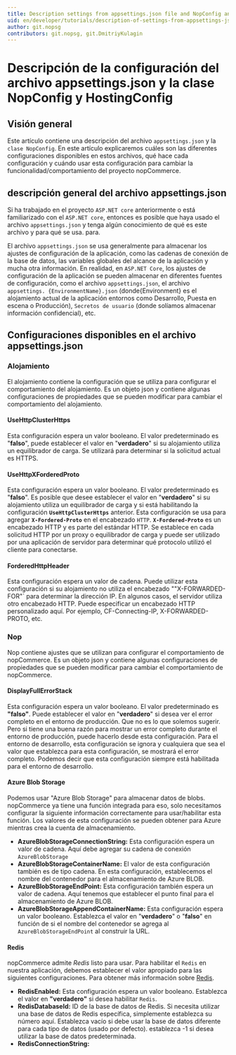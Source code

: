 ```yaml
---
title: Description settings from appsettings.json file and NopConfig and HostingConfig class
uid: en/developer/tutorials/description-of-settings-from-appsettings-json-file-and-NopConfig-class
author: git.nopsg
contributors: git.nopsg, git.DmitriyKulagin
---
```


# Descripción de la configuración del archivo appsettings.json y la clase NopConfig y HostingConfig

## Visión general

Este artículo contiene una descripción del archivo `appsettings.json` y la `clase NopConfig`. En este artículo explicaremos cuáles son las diferentes configuraciones disponibles en estos archivos, qué hace cada configuración y cuándo usar esta configuración para cambiar la funcionalidad/comportamiento del proyecto nopCommerce.

## descripción general del archivo appsettings.json

Si ha trabajado en el proyecto `ASP.NET core` anteriormente o está familiarizado con el `ASP.NET core`, entonces es posible que haya usado el archivo `appsettings.json` y tenga algún conocimiento de qué es este archivo y para qué se usa. para.

El archivo `appsettings.json` se usa generalmente para almacenar los ajustes de configuración de la aplicación, como las cadenas de conexión de la base de datos, las variables globales del alcance de la aplicación y mucha otra información. En realidad, en `ASP.NET Core`, los ajustes de configuración de la aplicación se pueden almacenar en diferentes fuentes de configuración, como el archivo `appsettings.json`, el archivo `appsettings. {EnvironmentName}.json` (donde{Environment} es el alojamiento actual de la aplicación entornos como Desarrollo, Puesta en escena o Producción), `Secretos de usuario` (donde solíamos almacenar información confidencial), etc.

## Configuraciones disponibles en el archivo appsettings.json

### Alojamiento

El alojamiento contiene la configuración que se utiliza para configurar el comportamiento del alojamiento. Es un objeto json y contiene algunas configuraciones de propiedades que se pueden modificar para cambiar el comportamiento del alojamiento.

#### UseHttpClusterHttps

Esta configuración espera un valor booleano. El valor predeterminado es "**falso**", puede establecer el valor en "**verdadero**" si su alojamiento utiliza un equilibrador de carga. Se utilizará para determinar si la solicitud actual es HTTPS.

#### UseHttpXForderedProto

Esta configuración espera un valor booleano. El valor predeterminado es "**falso**". Es posible que desee establecer el valor en "**verdadero**" si su alojamiento utiliza un equilibrador de carga y si está habilitando la configuración **`UseHttpClusterHttps`** anterior. Esta configuración se usa para agregar **`X-Fordered-Proto`** en el encabezado `HTTP`. **`X-Fordered-Proto`** es un encabezado HTTP y es parte del estándar HTTP. Se establece en cada solicitud HTTP por un proxy o equilibrador de carga y puede ser utilizado por una aplicación de servidor para determinar qué protocolo utilizó el cliente para conectarse.

#### ForderedHttpHeader

Esta configuración espera un valor de cadena. Puede utilizar esta configuración si su alojamiento no utiliza el encabezado 
""X-FORWARDED-FOR"` para determinar la dirección IP. En algunos casos, el servidor utiliza otro encabezado HTTP. Puede especificar un encabezado HTTP personalizado aquí. Por ejemplo, CF-Connecting-IP, X-FORWARDED-PROTO, etc.

### Nop

Nop contiene ajustes que se utilizan para configurar el comportamiento de nopCommerce. Es un objeto json y contiene algunas configuraciones de propiedades que se pueden modificar para cambiar el comportamiento de nopCommerce.

#### DisplayFullErrorStack

Esta configuración espera un valor booleano. El valor predeterminado es **"falso"**. Puede establecer el valor en "**verdadero**" si desea ver el error completo en el entorno de producción. Que no es lo que solemos sugerir. Pero si tiene una buena razón para mostrar un error completo durante el entorno de producción, puede hacerlo desde esta configuración. Para el entorno de desarrollo, esta configuración se ignora y cualquiera que sea el valor que establezca para esta configuración, se mostrará el error completo. Podemos decir que esta configuración siempre está habilitada para el entorno de desarrollo.

#### Azure Blob Storage

Podemos usar "Azure Blob Storage" para almacenar datos de blobs. nopCommerce ya tiene una función integrada para eso, solo necesitamos configurar la siguiente información correctamente para usar/habilitar esta función. Los valores de esta configuración se pueden obtener para Azure mientras crea la cuenta de almacenamiento.

* **AzureBlobStorageConnectionString:** Esta configuración espera un valor de cadena. Aquí debe agregar su cadena de conexión `AzureBlobStorage`
* **AzureBlobStorageContainerName:** El valor de esta configuración también es de tipo cadena. En esta configuración, establecemos el nombre del contenedor para el almacenamiento de Azure BLOB.
* **AzureBlobStorageEndPoint:** Esta configuración también espera un valor de cadena. Aquí tenemos que establecer el punto final para el almacenamiento de Azure BLOB.
* **AzureBlobStorageAppendContainerName:** Esta configuración espera un valor booleano. Establezca el valor en "**verdadero**" o "**falso**" en función de si el nombre del contenedor se agrega al `AzureBlobStorageEndPoint` al construir la URL.

#### Redis

nopCommerce admite *Redis* listo para usar. Para habilitar el `Redis` en nuestra aplicación, debemos establecer el valor apropiado para las siguientes configuraciones. Para obtener más información sobre [Redis](https://azure.microsoft.com/documentation/articles/cache-dotnet-how-to-use-azure-redis-cache).

* **RedisEnabled:** Esta configuración espera un valor booleano. Establezca el valor en **"verdadero"** si desea habilitar `Redis`.
* **RedisDatabaseId:** ID de la base de datos de Redis. Si necesita utilizar una base de datos de Redis específica, simplemente establezca su número aquí. Establezca vacío si debe usar la base de datos diferente para cada tipo de datos (usado por defecto). establezca -1 si desea utilizar la base de datos predeterminada.
* **RedisConnectionString:**
